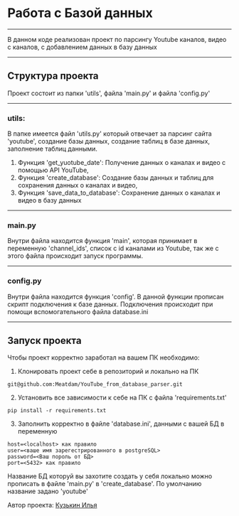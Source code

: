 # Работа с Базой данных
_____
В данном коде реализован проект по парсингу Youtube каналов, видео с каналов, с добавлением данных в базу данных
______
## Структура проекта
Проект состоит из папки 'utils', файла 'main.py' и файла 'config.py'
______
### utils:
В папке имеется файл 'utils.py' который отвечает за парсинг сайта 'youtube', создание базы данных, создание таблиц в базе данных, заполнение таблиц данными.</br>
1. Функция 'get_yuotube_date': Получение данных о каналах и видео с помощью API YouTube,
2. Функция 'create_database': Создание базы данных и таблиц для сохранения данных о каналах и видео,
3. Функция 'save_data_to_database': Сохранение данных о каналах и видео в базу данных
____
### main.py 
Внутри файла находится функция 'main', которая принимает в переменную 'channel_ids', список с id каналами из Youtube, так же с этого файла происходит запуск программы. 
____
### config.py
Внутри файла находится функция 'config'. В данной функции прописан скрипт подключения к базе данных. Подключения происходит при помощи вспомогательного файла database.ini
_____
## Запуск проекта
Чтобы проект корректно заработал на вашем ПК необходимо: 
1. Клонировать проект себе в репозиторий и локально на ПК
```
git@github.com:Meatdam/YouTube_from_database_parser.git
```
2. Установить все зависимости к себе на ПК с файла 'requirements.txt'
```
pip install -r requirements.txt
```
3. Заполнить корректно в файле 'database.ini', данными с вашей БД в переменную
```
host=<localhost> как правило 
user=<ваше имя зарегестрированного в postgreSQL>
password=<Ваш пороль от БД>
port=<5432> как правило
```
Название БД которуй вы захотите создать у себя локально можно прописать в файле 'main.py' в 'create_database'. По умолчанию название задано 'youtube'

Автор проекта:
[Кузькин Илья](https://github.com/Meatdam)
